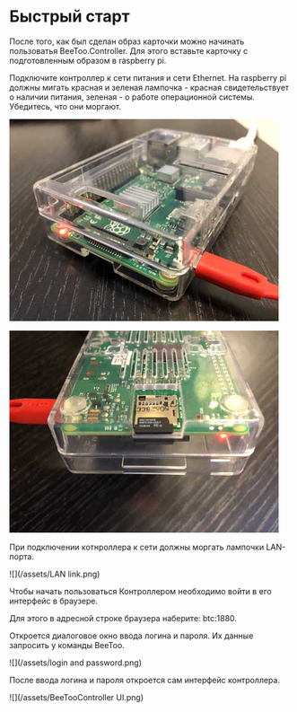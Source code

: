 # Быстрый старт

После того, как был сделан образ карточки можно начинать пользоватья BeeToo.Controller. Для этого вставьте карточку с подготовленным образом в raspberry pi.

Подключите контроллер к сети питания и сети Ethernet. На raspberry pi должны мигать красная и зеленая лампочка - красная свидетельствует о наличии питания, зеленая - о работе операционной системы. Убедитесь, что они моргают.

![](/assets/Power.png)

![](/assets/Power1.png)

При подключении котнроллера к сети должны моргать лампочки LAN-порта.

![](/assets/LAN link.png)

Чтобы начать пользоваться Контроллером необходимо войти в его интерфейс в браузере.

Для этого в адресной строке браузера наберите: btc:1880.

Откроется диалоговое окно ввода логина и пароля. Их данные запросить у команды BeeToo.

![](/assets/login and password.png)

После ввода логина и пароля откроется сам интерфейс контроллера.

![](/assets/BeeTooController UI.png)

